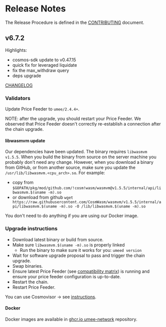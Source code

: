 <!-- markdownlint-disable MD013 -->
<!-- markdownlint-disable MD024 -->
<!-- markdownlint-disable MD040 -->

# Release Notes

The Release Procedure is defined in the [CONTRIBUTING](CONTRIBUTING.md#release-procedure) document.

## v6.7.2

Highlights:

- cosmos-sdk update to v0.47.15
- quick fix for leveraged liquidate
- fix the max_withdraw query
- deps upgrade

[CHANGELOG](CHANGELOG.md)

### Validators

Update Price Feeder to `umee/2.4.4+`.

NOTE: after the upgrade, you should restart your Price Feeder. We observed that Price Feeder doesn't correctly re-establish a connection after the chain upgrade.

#### libwasmvm update

Our dependencies have been updated. The binary requires `libwasmvm v1.5.5`. When you build the binary from source on the server machine you probably don't need any change. However, when you download a binary from GitHub, or from another source, make sure you update the `/usr/lib/libwasmvm.<cpu_arch>.so`. For example:

- copy from `$GOPATH/pkg/mod/github.com/!cosm!wasm/wasmvm@v1.5.5/internal/api/libwasmvm.$(uname -m).so`
- or download from github `wget https://raw.githubusercontent.com/CosmWasm/wasmvm/v1.5.5/internal/api/libwasmvm.$(uname -m).so -O /lib/libwasmvm.$(uname -m).so`

You don't need to do anything if you are using our Docker image.

### Upgrade instructions

- Download latest binary or build from source.
- Make sure `libwasmvm.$(uname -m).so` is properly linked
  - Run the binary to make sure it works for you: `umeed version`
- Wait for software upgrade proposal to pass and trigger the chain upgrade.
- Swap binaries.
- Ensure latest Price Feeder (see [compatibility matrix](https://github.com/umee-network/umee/#release-compatibility-matrix)) is running and ensure your price feeder configuration is up-to-date.
- Restart the chain.
- Restart Price Feeder.

You can use Cosmovisor → see [instructions](https://github.com/umee-network/umee/#cosmovisor).

#### Docker

Docker images are available in [ghcr.io umee-network](https://github.com/umee-network/umee/pkgs/container/umeed) repository.
